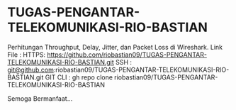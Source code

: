 # TUGAS-PENGANTAR-TELEKOMUNIKASI-RIO-BASTIAN
Perhitungan Throughput, Delay, Jitter, dan Packet Loss di Wireshark.
Link File : 
HTTPS: https://github.com/riobastian09/TUGAS-PENGANTAR-TELEKOMUNIKASI-RIO-BASTIAN.git
SSH : git@github.com:riobastian09/TUGAS-PENGANTAR-TELEKOMUNIKASI-RIO-BASTIAN.git
GIT CLI : gh repo clone riobastian09/TUGAS-PENGANTAR-TELEKOMUNIKASI-RIO-BASTIAN

Semoga Bermanfaat...
